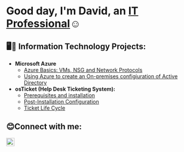 <h1>Good day, I'm David, an <a href="https://linkedin.com/in/dsosah">IT Professional</a>☺</h1>

<h2>🖥️👾 Information Technology Projects:</h2>

- <b>Microsoft Azure</b>
  - [Azure Basics: VMs, NSG and Network Protocols](https://github.com/DsosaH/AzureBasics)
  - [Using Azure to create an On-premises configiuration of Active Directory](https://youtu.be/dQw4w9WgXcQ)
- <b>osTicket (Help Desk Ticketing System):</b>
  - [Prerequisites and installation](https://github.com/DsosaH/osticket-prereqs)
  - [Post-Installation Configuration](https://github.com/DsosaH/osticket-postconfg)
  - [Ticket Life Cycle](https://github.com/DsosaH/osticket-lifecycle)
<h2>😊Connect with me:</h2>

[<img align="left" alt="Josh | LinkedIn" width="22px" src="https://cdn.jsdelivr.net/npm/simple-icons@v3/icons/linkedin.svg" />][linkedin]

[linkedin]: https://linkedin.com/in/dsosah

